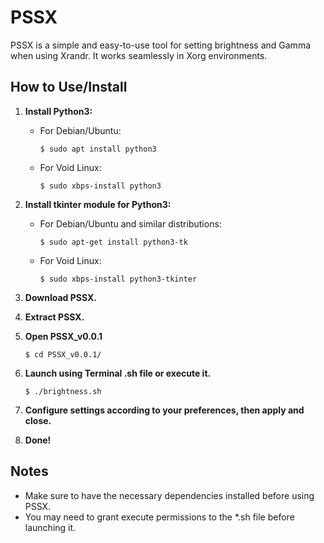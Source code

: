 # PSSX

PSSX is a simple and easy-to-use tool for setting brightness and Gamma when using Xrandr. It works seamlessly in Xorg environments.

## How to Use/Install

1. **Install Python3:**
   - For Debian/Ubuntu:
     ```
     $ sudo apt install python3
     ```
   - For Void Linux:
     ```
     $ sudo xbps-install python3
     ```

2. **Install tkinter module for Python3:**
   - For Debian/Ubuntu and similar distributions:
     ```
     $ sudo apt-get install python3-tk
     ```
   - For Void Linux:
     ```
     $ sudo xbps-install python3-tkinter
     ```

3. **Download PSSX.**
4. **Extract PSSX.**
5. **Open PSSX_v0.0.1**
      ```
     $ cd PSSX_v0.0.1/
      ```
7. **Launch using Terminal .sh file or execute it.**
   ```
   $ ./brightness.sh
   ```
8. **Configure settings according to your preferences, then apply and close.**
9. **Done!**

## Notes

- Make sure to have the necessary dependencies installed before using PSSX.
- You may need to grant execute permissions to the *.sh file before launching it.


